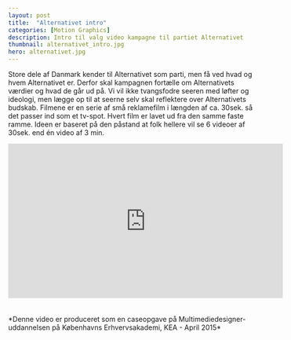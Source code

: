 ```yaml
---
layout: post
title:  "Alternativet intro"
categories: [Motion Graphics]
description: Intro til valg video kampagne til partiet Alternativet
thumbnail: alternativet_intro.jpg
hero: alternativet.jpg 
---
```

Store dele af Danmark kender til Alternativet som parti, men få ved hvad og hvem Alternativet er.
Derfor skal kampagnen fortælle om Alternativets værdier og hvad de går ud på.
Vi vil ikke tvangsfodre seeren med løfter og ideologi, men lægge op til at seerne selv skal reflektere over Alternativets budskab.
Filmene er en serie af små reklamefilm i længden af ca. 30sek. så det passer ind som et tv-spot. Hvert film er lavet ud fra den samme faste ramme. Ideen er baseret på den påstand at folk hellere vil se 6 videoer af 30sek. end én video af 3 min.

<div class="embed-responsive embed-responsive-16by9">
  <iframe width="560" height="315" src="https://www.youtube.com/embed/lrAmXxQ7SBo?rel=0&amp;showinfo=0" frameborder="0" allowfullscreen></iframe>
</div>
<br>&nbsp;<br>
*Denne video er produceret som en caseopgave på Multimediedesigner-uddannelsen  
på Københavns Erhvervsakademi, KEA - April 2015*

<!-- <hr>
<div class="row video-row">
<div class="col-xs-12 col-lg-4">
  <div class="embed-responsive embed-responsive-16by9">
    <iframe width="560" height="315" src="https://www.youtube.com/embed/lrAmXxQ7SBo?rel=0&amp;showinfo=0" frameborder="0" allowfullscreen></iframe>
  </div>
Mod
</div>
<div class="col-xs-12 col-lg-4">
  <div class="embed-responsive embed-responsive-16by9">
    <iframe width="560" height="315" src="https://www.youtube.com/embed/X_OGy6nXwes?rel=0&amp;showinfo=0" frameborder="0" allowfullscreen></iframe>
  </div>
Gennemsigtighed
</div>
<div class="col-xs-12 col-lg-4">
  <div class="embed-responsive embed-responsive-16by9">
    <iframe width="560" height="315" src="https://www.youtube.com/embed/RjVQ62QU2c4?rel=0&amp;showinfo=0" frameborder="0" allowfullscreen></iframe>
  </div>
Generøsitet
</div>
</div> -->
